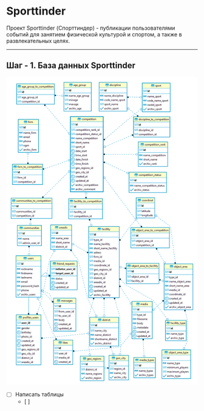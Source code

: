# Sporttinder
Проект Sporttinder (Спорттиндер) - публикации пользователями событий для занятием физической культурой и спортом, а также в развлекательных целях.
____

## Шаг - 1. База данных Sporttinder

![Схема БД](https://github.com/Rusta12/Sporttinder/blob/master/1-1.png)

- [ ] Написать таблицы
    - [ ] 
